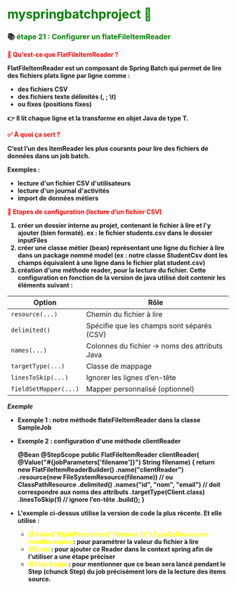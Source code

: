 # <font color=green> myspringbatchproject 🎯 </font>

<b>

### 📚 <font color=green> étape 21 : Configurer un flateFileItemReader</font>

<font color=red> 📘 Qu'est-ce que FlatFileItemReader ? </font>

FlatFileItemReader<T> est un composant de Spring Batch qui permet de lire des fichiers plats ligne par ligne comme :

* des fichiers CSV
* des fichiers texte délimités (, ; \t)
* ou fixes (positions fixes)

👉 Il lit chaque ligne et la transforme en objet Java de type T.


<font color=red> ✅ À quoi ça sert ? </font>

C’est l’un des ItemReader les plus courants pour lire des fichiers de données dans un job batch.

Exemples :

* lecture d'un fichier CSV d'utilisateurs
* lecture d'un journal d'activités 
* import de données métiers 

<font color=red> 🔧 Etapes de configuration (lecture d’un fichier CSV) </font>

1. créer un dossier interne au projet, contenant le fichier à lire et l'y ajouter (bien formaté). ex : le fichier students.csv dans le dossier inputFiles
2. créer une classe métier (bean) représentant une ligne du fichier à lire dans un package nommé model (ex : notre classe StudentCsv dont les champs équivalent à une ligne dans le fichier plat student.csv)
3. création d'une méthode reader, pour la lecture du fichier. Cette configuration en fonction de la version de java utilisé doit contenir les éléments suivant : 

| Option                | Rôle                                          |
|-----------------------|-----------------------------------------------|
| `resource(...)`       | Chemin du fichier à lire                      |
| `delimited()`         | Spécifie que les champs sont séparés (CSV)    |
| `names(...)`          | Colonnes du fichier → noms des attributs Java |
| `targetType(...)`     | Classe de mappage                             |
| `linesToSkip(...)`    | Ignorer les lignes d’en-tête                  |
| `fieldSetMapper(...)` | Mapper personnalisé (optionnel)               |


<i> Exemple </i> 

* Exemple 1 : notre méthode flateFileItemReader dans la classe SampleJob


* Exemple 2 : configuration d'une méthode clientReader 


    @Bean
    @StepScope
    public FlatFileItemReader<Client> clientReader(
            @Value("#{jobParameters['filename']}") String filename) {
        return new FlatFileItemReaderBuilder<Client>()
                .name("clientReader")
                .resource(new FileSystemResource(filename)) // ou ClassPathResource
                .delimited()
                .names("id", "nom", "email") // doit correspondre aux noms des attributs
                .targetType(Client.class)
                .linesToSkip(1) // ignore l’en-tête
                .build();
    }


- L'exemple ci-dessus utilise la version de code la plus récente. Et elle utilise : 

  - <font color=yellow> @Value("#{jobParameters['filename']}") TypeDeRessource nomRessource</font>: pour paramétrer la valeur du fichier à lire
  - <font color=yellow> @Bean </font>: pour ajouter ce Reader dans le context spring afin de l'utiliser a une étape préciser
  - <font color=yellow> @StepScope </font>: pour mentionner que ce bean sera lancé pendant le Step (chunck Step) du job précisément lors de la lecture des items source.  
    
